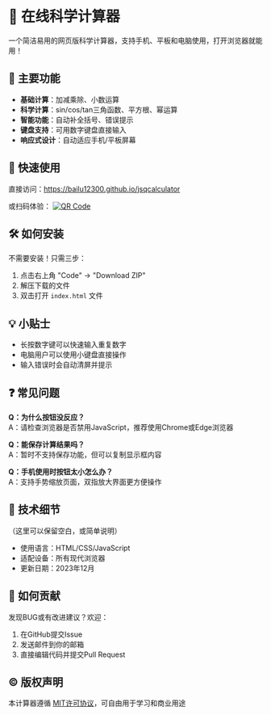 # 🧮 在线科学计算器

一个简洁易用的网页版科学计算器，支持手机、平板和电脑使用，打开浏览器就能用！



## 🌟 主要功能
- **基础计算**：加减乘除、小数运算
- **科学计算**：sin/cos/tan三角函数、平方根、幂运算
- **智能功能**：自动补全括号、错误提示
- **键盘支持**：可用数字键盘直接输入
- **响应式设计**：自动适应手机/平板屏幕

## 🚀 快速使用
直接访问：https://bailu12300.github.io/jsqcalculator

或扫码体验：
[![QR Code](https://api.qrserver.com/v1/create-qr-code/?size=150x150&data=https://bailu12300.github.io/jsqcalculator)](https://bailu12300.github.io/jsqcalculator)



## 🛠️ 如何安装
不需要安装！只需三步：
1. 点击右上角 "Code" → "Download ZIP"
2. 解压下载的文件
3. 双击打开 `index.html` 文件

## 💡 小贴士
- 长按数字键可以快速输入重复数字
- 电脑用户可以使用小键盘直接操作
- 输入错误时会自动清屏并提示

## ❓ 常见问题
**Q：为什么按钮没反应？**  
A：请检查浏览器是否禁用JavaScript，推荐使用Chrome或Edge浏览器

**Q：能保存计算结果吗？**  
A：暂时不支持保存功能，但可以复制显示框内容

**Q：手机使用时按钮太小怎么办？**  
A：支持手势缩放页面，双指放大界面更方便操作

## 📜 技术细节
（这里可以保留空白，或简单说明）
- 使用语言：HTML/CSS/JavaScript
- 适配设备：所有现代浏览器
- 更新日期：2023年12月

## 🤝 如何贡献
发现BUG或有改进建议？欢迎：
1. 在GitHub提交Issue
2. 发送邮件到你的邮箱
3. 直接编辑代码并提交Pull Request

## ©️ 版权声明
本计算器遵循 [MIT许可协议](LICENSE)，可自由用于学习和商业用途
